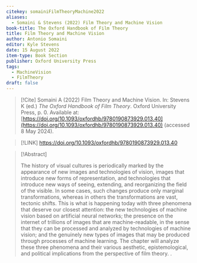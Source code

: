 ```yaml
---
citekey: somainiFilmTheoryMachine2022
aliases:
  - Somaini & Stevens (2022) Film Theory and Machine Vision
book-title: The Oxford Handbook of Film Theory
title: Film Theory and Machine Vision
author: Antonio Somaini
editor: Kyle Stevens
date: 15 August 2022
item-type: Book Section
publisher: Oxford University Press
tags:
  - MachineVision
  - FilmTheory
draft: false
---
```


> [!Cite]
> Somaini A (2022) Film Theory and Machine Vision. In: Stevens K (ed.) _The Oxford Handbook of Film Theory_. Oxford University Press, p. 0. Available at: [https://doi.org/10.1093/oxfordhb/9780190873929.013.40](https://doi.org/10.1093/oxfordhb/9780190873929.013.40) (accessed 8 May 2024).

> [!LINK] 
> https://doi.org/10.1093/oxfordhb/9780190873929.013.40

> [!Abstract]
>
> The history of visual cultures is periodically marked by the appearance of new images and technologies of vision, images that introduce new forms of representation, and technologies that introduce new ways of seeing, extending, and reorganizing the field of the visible. In some cases, such changes produce only marginal transformations, whereas in others the transformations are vast, tectonic shifts. This is what is happening today with three phenomena that deserve our closest attention: the new technologies of machine vision based on artificial neural networks; the presence on the internet of trillions of images that are machine-readable, in the sense that they can be processed and analyzed by technologies of machine vision; and the genuinely new types of images that may be produced through processes of machine learning. The chapter will analyze these three phenomena and their various aesthetic, epistemological, and political implications from the perspective of film theory.
>.
> 
# Notes

## Annotations
